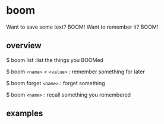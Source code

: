 boom
====

Want to save some text?  BOOM!  Want to remember it?  BOOM!

overview
---

$ boom list
:list the things you BOOMed

$ boom ```<name>``` < ```<value>```
: remember something for later

$ boom forget ```<name>```
: forget something

$ boom ```<name>```
: recall something you remembered

## examples
